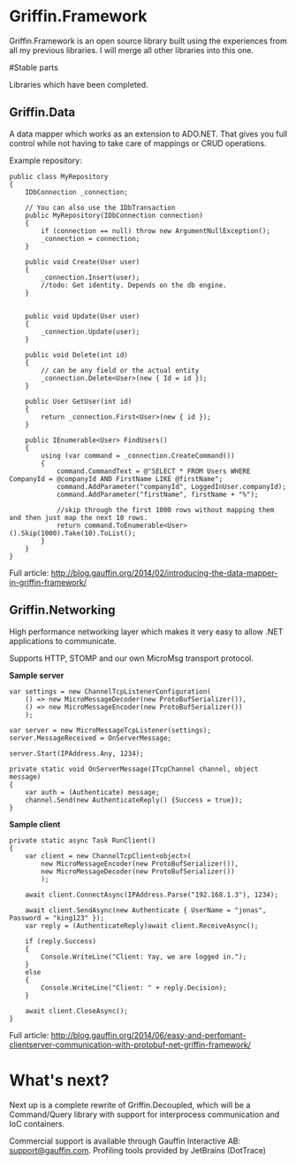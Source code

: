 Griffin.Framework
=================

Griffin.Framework is an open source library built using the experiences from all my previous libraries. I will merge all other libraries into this one. 


#Stable parts

Libraries which have been completed.

## Griffin.Data

A data mapper which works as an extension to ADO.NET. That gives you full control while not having to take care of mappings or CRUD operations.

Example repository:

	public class MyRepository
	{
		IDbConnection _connection;
		 
		// You can also use the IDbTransaction
		public MyRepository(IDbConnection connection)
		{
			if (connection == null) throw new ArgumentNullException();
			_connection = connection;
		}
		
		public void Create(User user)
		{
			_connection.Insert(user);
			//todo: Get identity. Depends on the db engine.
		}
	 
	 
		public void Update(User user)
		{
			_connection.Update(user);
		}
	 
		public void Delete(int id)
		{
			// can be any field or the actual entity
			_connection.Delete<User>(new { Id = id });
		}
		
		public User GetUser(int id)
		{
			return _connection.First<User>(new { id });
		}
		
		public IEnumerable<User> FindUsers()
		{
			using (var command = _connection.CreateCommand())
			{
				command.CommandText = @"SELECT * FROM Users WHERE CompanyId = @companyId AND FirstName LIKE @firstName";
				command.AddParameter("companyId", LoggedInUser.companyId);
				command.AddParameter("firstName", firstName + "%");
				
				//skip through the first 1000 rows without mapping them and then just map the next 10 rows.
				return command.ToEnumerable<User>().Skip(1000).Take(10).ToList();
			}
		}
	}

Full article: http://blog.gauffin.org/2014/02/introducing-the-data-mapper-in-griffin-framework/

## Griffin.Networking

High performance networking layer which makes it very easy to allow .NET applications to communicate.

Supports HTTP, STOMP and our own MicroMsg transport protocol.

**Sample server**

	var settings = new ChannelTcpListenerConfiguration(
		() => new MicroMessageDecoder(new ProtoBufSerializer()),
		() => new MicroMessageEncoder(new ProtoBufSerializer())
		);
	 
	var server = new MicroMessageTcpListener(settings);
	server.MessageReceived = OnServerMessage;
	 
	server.Start(IPAddress.Any, 1234);

	private static void OnServerMessage(ITcpChannel channel, object message)
	{
		var auth = (Authenticate) message;
		channel.Send(new AuthenticateReply() {Success = true});
	}

**Sample client**

	private static async Task RunClient()
	{
		var client = new ChannelTcpClient<object>(
			new MicroMessageEncoder(new ProtoBufSerializer()),
			new MicroMessageDecoder(new ProtoBufSerializer())
			);
	 
		await client.ConnectAsync(IPAddress.Parse("192.168.1.3"), 1234);
	 
		await client.SendAsync(new Authenticate { UserName = "jonas", Password = "king123" });
		var reply = (AuthenticateReply)await client.ReceiveAsync();
	 
		if (reply.Success)
		{
			Console.WriteLine("Client: Yay, we are logged in.");
		}
		else
		{
			Console.WriteLine("Client: " + reply.Decision);
		}
	 
		await client.CloseAsync();
	}
	
Full article: http://blog.gauffin.org/2014/06/easy-and-perfomant-clientserver-communication-with-protobuf-net-griffin-framework/

# What's next?

Next up is a complete rewrite of Griffin.Decoupled, which will be a Command/Query library with support for interprocess communication and IoC containers.

Commercial support is available through Gauffin Interactive AB: support@gauffin.com.
Profiling tools provided by JetBrains (DotTrace)
